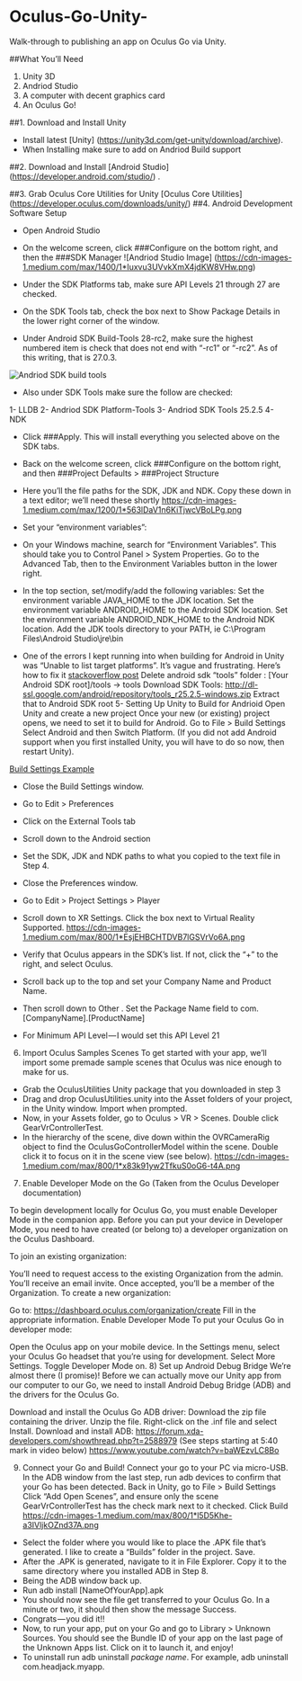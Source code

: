 # Oculus-Go-Unity-
Walk-through to publishing an app on Oculus Go via Unity. 

##What You’ll Need

1.	Unity 3D
2.	Andriod Studio
3.	A computer with decent graphics card
4.	An Oculus Go!

##1.	Download and Install Unity 
-	Install latest [Unity] (https://unity3d.com/get-unity/download/archive).
-	 When Installing make sure to add on Andriod Build support

##2.	Download and Install [Android Studio] (https://developer.android.com/studio/) .

##3.	Grab Oculus Core Utilities for Unity [Oculus Core Utilities] (https://developer.oculus.com/downloads/unity/)
##4.	Android Development Software Setup
-	Open Android Studio 
-	On the welcome screen, click ###Configure on the bottom right, and then the ###SDK Manager 
![Andriod Studio Image] (https://cdn-images-1.medium.com/max/1400/1*Iuxvu3UVvkXmX4jdKW8VHw.png)
-	Under the SDK Platforms tab, make sure API Levels 21 through 27 are checked.

-	On the SDK Tools tab, check the box next to Show Package Details in the lower right corner of the window.

-	Under Android SDK Build-Tools 28-rc2, make sure the highest numbered item is check that does not end with “-rc1” or “-rc2”. As of this writing, that is 27.0.3.

![Andriod SDK build tools](https://cdn-images-1.medium.com/max/800/1*6dwO0ZaePdAx8IAzOsf7mA.png)

-	Also under SDK Tools make sure the follow are checked:

1-	LLDB
2-	Andriod SDK Platform-Tools
3-	Andriod SDK Tools 25.2.5
4-	NDK

-	Click ###Apply. This will install everything you selected above on the SDK tabs.
-	Back on the welcome screen, click ###Configure on the bottom right, and then ###Project Defaults > ###Project Structure
-	Here you’ll the file paths for the SDK, JDK and NDK. Copy these down in a text editor; we’ll need these shortly
https://cdn-images-1.medium.com/max/1200/1*563lDaV1n6KiTjwcVBoLPg.png 

-	Set your “environment variables”:
-	On your Windows machine, search for “Environment Variables”. This should take you to Control Panel > System Properties. Go to the Advanced Tab, then to the Environment Variables button in the lower right.
-	In the top section, set/modify/add the following variables:
Set the environment variable JAVA_HOME to the JDK location.
Set the environment variable ANDROID_HOME to the Android SDK location.
Set the environment variable ANDROID_NDK_HOME to the Android NDK location.
Add the JDK tools directory to your PATH, ie C:\Program Files\Android Studio\jre\bin

-	One of the errors I kept running into when building for Android in Unity was “Unable to list target platforms”. It’s vague and frustrating. Here’s how to fix it [stackoverflow post]( https://stackoverflow.com/questions/42538433/not-finding-android-sdk-unity#)
Delete android sdk “tools” folder : [Your Android SDK root]/tools -> tools
Download SDK Tools: http://dl-ssl.google.com/android/repository/tools_r25.2.5-windows.zip
Extract that to Android SDK root
5-	Setting Up Unity to Build for Andrioid 
Open Unity and create a new project
Once your new (or existing) project opens, we need to set it to build for Android.
Go to File > Build Settings
Select Android and then Switch Platform. (If you did not add Android support when you first installed Unity, you will have to do so now, then restart Unity). 

[Build Settings Example](https://cdn-images-1.medium.com/max/1000/1*lPGanaP_pgO_Kwc3PQb9YQ.png )

-	Close the Build Settings window.
-	Go to Edit > Preferences
-	Click on the External Tools tab
-	Scroll down to the Android section
-	Set the SDK, JDK and NDK paths to what you copied to the text file in Step 4.
-	Close the Preferences window.
-	Go to Edit > Project Settings > Player
-	Scroll down to XR Settings. Click the box next to Virtual Reality Supported.
https://cdn-images-1.medium.com/max/800/1*EsjEHBCHTDVB7lGSVrVo6A.png

-	Verify that Oculus appears in the SDK’s list. If not, click the “+” to the right, and select Oculus.
-	Scroll back up to the top and set your Company Name and Product Name.
-	Then scroll down to Other . Set the Package Name field to com.[CompanyName].[ProductName]
-	For Minimum API Level — I would set this API Level 21
6) Import Oculus Samples Scenes
To get started with your app, we’ll import some premade sample scenes that Oculus was nice enough to make for us.

-	Grab the OculusUtilities Unity package that you downloaded in step 3
-	Drag and drop OculusUtilities.unity into the Asset folders of your project, in the Unity window. Import when prompted.
-	Now, in your Assets folder, go to Oculus > VR > Scenes. Double click GearVrControllerTest.
-	In the hierarchy of the scene, dive down within the OVRCameraRig object to find the OculusGoControllerModel within the scene. Double click it to focus on it in the scene view (see below).
https://cdn-images-1.medium.com/max/800/1*x83k91yw2TfkuS0oG6-t4A.png

7) Enable Developer Mode on the Go
(Taken from the Oculus Developer documentation)

To begin development locally for Oculus Go, you must enable Developer Mode in the companion app. Before you can put your device in Developer Mode, you need to have created (or belong to) a developer organization on the Oculus Dashboard.

To join an existing organization:

You’ll need to request access to the existing Organization from the admin.
You’ll receive an email invite. Once accepted, you’ll be a member of the Organization.
To create a new organization:

Go to: https://dashboard.oculus.com/organization/create
Fill in the appropriate information.
Enable Developer Mode
To put your Oculus Go in developer mode:

Open the Oculus app on your mobile device.
In the Settings menu, select your Oculus Go headset that you’re using for development.
Select More Settings.
Toggle Developer Mode on.
8) Set up Android Debug Bridge
We’re almost there (I promise)! Before we can actually move our Unity app from our computer to our Go, we need to install Android Debug Bridge (ADB) and the drivers for the Oculus Go.

Download and install the Oculus Go ADB driver:
Download the zip file containing the driver.
Unzip the file.
Right-click on the .inf file and select Install.
Download and install ADB: https://forum.xda-developers.com/showthread.php?t=2588979 (See steps starting at 5:40 mark in video below)
https://www.youtube.com/watch?v=baWEzvLC8Bo

9) Connect your Go and Build!
Connect your go to your PC via micro-USB.
In the ADB window from the last step, run adb devices to confirm that your Go has been detected.
Back in Unity, go to File > Build Settings
Click “Add Open Scenes”, and ensure only the scene GearVrControllerTest has the check mark next to it checked.
Click Build
https://cdn-images-1.medium.com/max/800/1*l5D5Khe-a3IVljkOZnd37A.png

-	Select the folder where you would like to place the .APK file that’s generated. I like to create a “Builds” folder in the project. Save.
-	After the .APK is generated, navigate to it in File Explorer. Copy it to the same directory where you installed ADB in Step 8.
-	Being the ADB window back up.
-	Run adb install [NameOfYourApp].apk
-	You should now see the file get transferred to your Oculus Go. In a minute or two, it should then show the message Success.
-	Congrats — you did it!!
-	Now, to run your app, put on your Go and go to Library > Unknown Sources. You should see the Bundle ID of your app on the last page of the Unknown Apps list. Click on it to launch it, and enjoy!
-	To uninstall run adb uninstall *package name*. For example, adb uninstall com.headjack.myapp.
